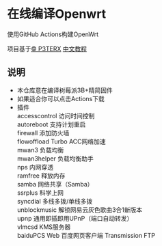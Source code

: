 ﻿# 在线编译Openwrt

使用GitHub Actions构建OpenWrt

项目基于[© P3TERX](https://github.com/P3TERX/Actions-OpenWrt)
[中文教程](https://p3terx.com/archives/build-openwrt-with-github-actions.html)

## 说明

- 本仓库意在编译树莓派3B+精简固件
- 如果适合你可以点击Actions下载
- 插件  
accesscontrol  访问时间控制  
autoreboot  支持计划重启    
firewall   添加防火墙  
flowoffload  Turbo ACC网络加速  
mwan3   负载均衡  
mwan3helper  负载均衡助手  
nps 内网穿透   
ramfree  释放内存  
samba   网络共享（Samba）  
ssrplus  科学上网  
syncdial   多线多拨/单线多拨  
unblockmusic  解锁网易云灰色歌曲3合1新版本  
upnp   通用即插即用UPnP（端口自动转发）  
vlmcsd  KMS服务器  
baiduPCS Web 百度网页客户端
Transmission 
FTP

